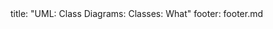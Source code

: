 <frontmatter>
title: "UML: Class Diagrams: Classes: What"
footer: footer.md
</frontmatter>

<include src="unit-inPage-asFlat.md" boilerplate />